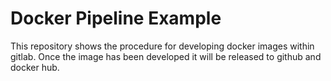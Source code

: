 # Docker Pipeline Example

This repository shows the procedure for developing docker images within gitlab.
Once the image has been developed it will be released to github and docker hub.

